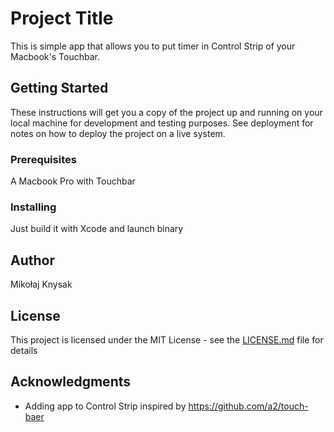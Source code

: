 # Project Title

This is simple app that allows you to put timer in Control Strip of your Macbook's Touchbar.

## Getting Started

These instructions will get you a copy of the project up and running on your local machine for development and testing purposes. See deployment for notes on how to deploy the project on a live system.

### Prerequisites

A Macbook Pro with Touchbar

### Installing

Just build it with Xcode and launch binary

## Author

Mikołaj Knysak

## License

This project is licensed under the MIT License - see the [LICENSE.md](LICENSE.md) file for details

## Acknowledgments

* Adding app to Control Strip inspired by https://github.com/a2/touch-baer

